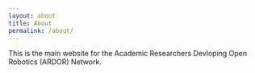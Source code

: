 ```yaml
---
layout: about
title: About
permalink: /about/
---
```


This is the main website for the Academic Researchers Devloping Open Robotics (ARDOR) Network. 
